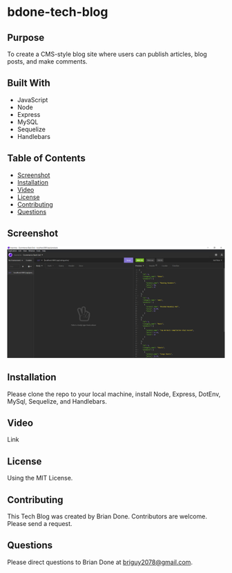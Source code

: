 # bdone-tech-blog

## Purpose 
To create a CMS-style blog site where users can publish articles, blog posts, and make comments.

## Built With
* JavaScript
* Node
* Express
* MySQL
* Sequelize
* Handlebars

## Table of Contents
* [Screenshot](#screenshot)
* [Installation](#installation)
* [Video](#video)
* [License](#license)
* [Contributing](#contributing)
* [Questions](#questions)

## Screenshot
![Alt Brian Done Tech Blog Screenshot](https://github.com/bdoneq7/ecommerce-back-end/blob/main/assets/images/screenshot.PNG?raw=true "Brian Done Tech Blog Screenshot")

## Installation 
Please clone the repo to your local machine, install Node, Express, DotEnv, MySql, Sequelize, and Handlebars.

## Video 
Link

## License 
Using the MIT License.

## Contributing 
This Tech Blog was created by Brian Done. Contributors are welcome. Please send a request.

## Questions
Please direct questions to Brian Done at briguy2078@gmail.com. 